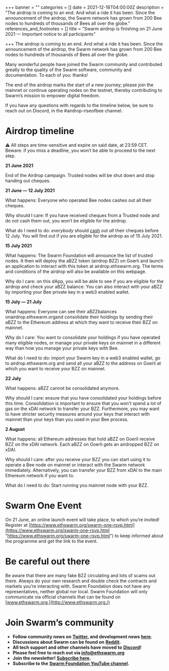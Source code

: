 +++
banner = ""
categories = []
date = 2021-12-16T04:00:00Z
description = "The airdrop is coming to an end. And what a ride it has been. Since the announcement of the airdrop, the Swarm network has grown from 200 Bee nodes to hundreds of thousands of Bees all over the globe."
references_and_footnotes = []
title = "Swarm airdrop is finishing on 21 June 2021 — Important notice to all participants"

+++
The airdrop is coming to an end. And what a ride it has been. Since the announcement of the airdrop, the Swarm network has grown from 200 Bee nodes to hundreds of thousands of Bees all over the globe.

Many wonderful people have joined the Swarm community and contributed greatly to the quality of the Swarm software, community and documentation. To each of you: thanks!

The end of the airdrop marks the start of a new journey; please join the mainnet or continue operating nodes on the testnet, thereby contributing to Swarm’s mission to empower digital freedom.

If you have any questions with regards to the timeline below, be sure to reach out on Discord, in the #airdrop-riseofbee channel.

# Airdrop timeline

⚠️ All steps are time-sensitive and expire on said date, at 23:59 CET. Beware: if you miss a deadline, you won’t be able to proceed to the next step.

**21 June 2021**

End of the Airdrop campaign. Trusted nodes will be shut down and stop handing out cheques.

**21 June — 12 July 2021**

What happens: Everyone who operated Bee nodes cashes out all their cheques.

Why should I care: If you have received cheques from a Trusted node and do not cash them out, you won’t be eligible for the airdrop.

What do I need to do: _everybody_ should [cash](https://medium.com/ethereum-swarm/how-to-cash-out-gbzz-cheques-video-tutorial-4224b5a5d45e) out _all_ their cheques before 12 July. You will find out if you are eligible for the airdrop as of 15 July 2021.

**15 July 2021**

What happens: The Swarm Foundation will announce the list of trusted nodes. It then will deploy the aBZZ token (airdrop BZZ) on Goerli and launch an application to interact with this token at airdrop.ethswarm.org. The terms and conditions of the airdrop will also be available on this webpage.

Why do I care: on this dApp, you will be able to see if you are eligible for the airdrop and check your aBZZ balance. You can also interact with your aBZZ by importing your Bee private key in a web3 enabled wallet.

**15 July — 21 July**

What happens: Everyone can see their aBZZbalances onairdrop.ethswarm.organd consolidate their holdings by sending their aBZZ to the Ethereum address at which they want to receive their BZZ on mainnet.

Why do I care: You want to consolidate your holdings if you have operated many eligible nodes, or manage your private keys on mainnet in a different way than how you manage your private keys with Bee.

What do I need to do: import your Swarm key in a web3 enabled wallet, go to airdrop.ethswarm.org and send all your aBZZ to the address on Goerli at which you want to receive your BZZ on mainnet.

**22 July**

What happens: aBZZ cannot be consolidated anymore.

Why should I care: ensure that you have consolidated your holdings before this time. Consolidation is important to ensure that you won’t spend a lot of gas on the xDAI network to transfer your BZZ. Furthermore, you may want to have stricter security measures around your keys that interact with mainnet than your keys than you used in your Bee process.

**2 August**

What happens: all Ethereum addresses that hold aBZZ on Goerli receive BZZ on the xDAI network. Each aBZZ on Goerli gets an airdropped BZZ on xDAI.

Why should I care: after you receive your BZZ you can start using it to operate a Bee node on mainnet or interact with the Swarm network immediately. Alternatively, you can transfer your BZZ from xDAI to the main Ethereum network if you want to.

What do I need to do: Start running you mainnet node with your BZZ.

# Swarm One Event

On 21 June, an online launch event will take place, to which you’re invited! Register at [https://www.ethswarm.org/swarm-one-rsvp.html](https://www.ethswarm.org/swarm-one-rsvp.html "https://www.ethswarm.org/swarm-one-rsvp.html") to keep informed about the programme and get the link to the event.

# Be careful out there

Be aware that there are many fake BZZ circulating and lots of scams out there. Always do your own research and double check the contracts and markets you’re interacting with. Swarm Foundation does not have any representatives, neither global nor local. Swarm Foundation will only communicate via official channels that can be found on [www.ethswarm.org.](http://www.ethswarm.org./)

# Join Swarm’s community

* **Follow community news on** [**Twitter**](https://twitter.com/ethswarmhive)**, and development news** [**here**](https://twitter.com/ethswarm)**.**
* **Discussions about Swarm can be found on** [**Reddit**](https://www.reddit.com/r/ethswarm/)**.**
* **All tech support and other channels have moved to** [**Discord**](https://discord.gg/wdghaQsGq5)**!**
* **Please feel free to reach out via info@ethswarm.org**
* **Join the newsletter!** [**Subscribe here**](https://www.ethswarm.org/newsletter.html)**.**
* **Subscribe to the** [**Swarm Foundation YouTube channel**](https://www.youtube.com/channel/UCu6ywn9MTqdREuE6xuRkskA/videos)**.**